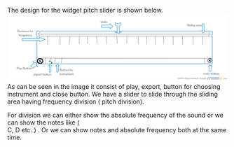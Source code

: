 

The design for the widget pitch slider is shown below.
![alt tag](https://raw.githubusercontent.com/hemantkasat/GSoC-design/master/pitchslider/pitchslider.png)
As can be seen in the image it consist of play, export, button for choosing instrument and close 
button. We have a slider to slide through the sliding area having frequency division ( pitch division).

For division we can either show the absolute frequency of the sound or we can show the notes like (    
C, D etc. ) . Or we can show notes and absolute frequency both at the same time.
